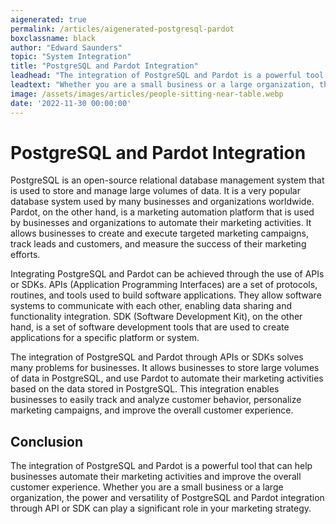 ```yaml
---
aigenerated: true
permalink: /articles/aigenerated-postgresql-pardot
boxclassname: black
author: "Edward Saunders"
topic: "System Integration"
title: "PostgreSQL and Pardot Integration"
leadhead: "The integration of PostgreSQL and Pardot is a powerful tool that can help businesses automate their marketing activities and improve the overall customer experience"
leadtext: "Whether you are a small business or a large organization, the power and versatility of PostgreSQL and Pardot integration through API or SDK can play a significant role in your marketing strategy."
image: /assets/images/articles/people-sitting-near-table.webp
date: '2022-11-30 00:00:00'
---
```

<div class="arttext">	<h1>PostgreSQL and Pardot Integration</h1>
	<p>PostgreSQL is an open-source relational database management system that is used to store and manage large volumes of data. It is a very popular database system used by many businesses and organizations worldwide. Pardot, on the other hand, is a marketing automation platform that is used by businesses and organizations to automate their marketing activities. It allows businesses to create and execute targeted marketing campaigns, track leads and customers, and measure the success of their marketing efforts.</p>
	<p>Integrating PostgreSQL and Pardot can be achieved through the use of APIs or SDKs. APIs (Application Programming Interfaces) are a set of protocols, routines, and tools used to build software applications. They allow software systems to communicate with each other, enabling data sharing and functionality integration. SDK (Software Development Kit), on the other hand, is a set of software development tools that are used to create applications for a specific platform or system.</p>
	<p>The integration of PostgreSQL and Pardot through APIs or SDKs solves many problems for businesses. It allows businesses to store large volumes of data in PostgreSQL, and use Pardot to automate their marketing activities based on the data stored in PostgreSQL. This integration enables businesses to easily track and analyze customer behavior, personalize marketing campaigns, and improve the overall customer experience.</p>
	<h2>Conclusion</h2>
	<p>The integration of PostgreSQL and Pardot is a powerful tool that can help businesses automate their marketing activities and improve the overall customer experience. Whether you are a small business or a large organization, the power and versatility of PostgreSQL and Pardot integration through API or SDK can play a significant role in your marketing strategy.</p>
</div>